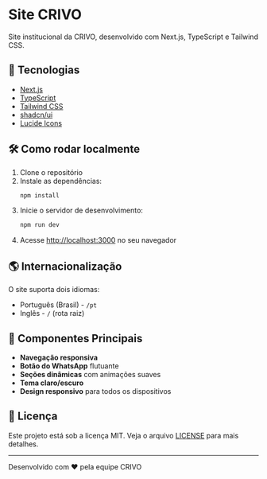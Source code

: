 # Site CRIVO

Site institucional da CRIVO, desenvolvido com Next.js, TypeScript e Tailwind CSS.

## 🚀 Tecnologias

- [Next.js](https://nextjs.org/)
- [TypeScript](https://www.typescriptlang.org/)
- [Tailwind CSS](https://tailwindcss.com/)
- [shadcn/ui](https://ui.shadcn.com/)
- [Lucide Icons](https://lucide.dev/)

## 🛠️ Como rodar localmente

1. Clone o repositório
2. Instale as dependências:
   ```bash
   npm install
   ```
3. Inicie o servidor de desenvolvimento:
   ```bash
   npm run dev
   ```
4. Acesse [http://localhost:3000](http://localhost:3000) no seu navegador

## 🌎 Internacionalização

O site suporta dois idiomas:
- Português (Brasil) - `/pt`
- Inglês - `/` (rota raiz)

## 📱 Componentes Principais

- **Navegação responsiva**
- **Botão do WhatsApp** flutuante
- **Seções dinâmicas** com animações suaves
- **Tema claro/escuro**
- **Design responsivo** para todos os dispositivos

## 📄 Licença

Este projeto está sob a licença MIT. Veja o arquivo [LICENSE](LICENSE) para mais detalhes.

---

Desenvolvido com ❤️ pela equipe CRIVO
